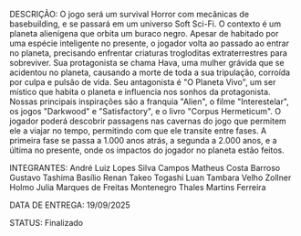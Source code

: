 DESCRIÇÃO:
O jogo será um survival Horror com mecânicas de basebuilding, e se passará em um universo Soft Sci-Fi. O contexto é um planeta alienígena que orbita um buraco negro.
Apesar de habitado por uma espécie inteligente no presente, o jogador volta ao passado ao entrar no planeta, precisando enfrentar criaturas trogloditas extraterrestres para sobreviver.
Sua protagonista se chama Hava, uma mulher grávida que se acidentou no planeta, causando a morte de toda a sua tripulação, corroída por culpa e pulsão de vida.
Seu antagonista é "O Planeta Vivo", um ser místico que habita o planeta e influencia nos sonhos da protagonista.
Nossas principais inspirações são a franquia "Alien", o filme "Interestelar", os jogos "Darkwood" e "Satisfactory", e o livro "Corpus Hermeticum".
O jogador poderá descobrir passagens nas cavernas do jogo que permitem ele a viajar no tempo, permitindo com que ele transite entre fases.
A primeira fase se passa a 1.000 anos atrás, a segunda a 2.000 anos, e a última no presente, onde os impactos do jogador no planeta estão feitos.

INTEGRANTES:
André Luiz Lopes Silva Campos
Matheus Costa Barroso
Gustavo Tashima Basílio
Renan Takeo Togashi
Luan Tambara Velho Zollner Holmo
Julia Marques de Freitas Montenegro
Thales Martins Ferreira

DATA DE ENTREGA:
19/09/2025

STATUS:
Finalizado